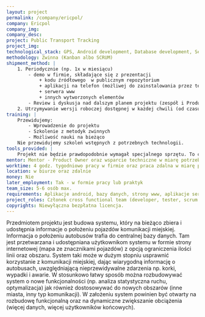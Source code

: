 ```yaml
---
layout: project
permalink: /company/ericpol/
company: Ericpol
company_img:
company_desc:
project: Public Transport Tracking
project_img:
technological_stack: GPS, Android development, Database development, Server side development, HTML/JS/CSS, J2EE (lub pokrewne)
methodology: Zwinna (Kanban albo SCRUM)
shipment_method: |
    1. Periodycznie (np. 1x w miesiącu)
        - demo w firmie, składające się z prezentacji
            + kodu źródłowego  w publicznym repozytorium
            + aplikacji na telefon (możliwej do zainstalowania przez testerów) 
            + serwera www
            + innych wytworzonych elementów
        - Review i dyskusja nad dalszym planem projektu (zespół i Product Owner)
    2. Utrzymywanie wersji roboczej dostępnej w każdej chwili (od czasu stworzenia czegoś funkcjonalnego).
training: |
    Przewidujemy:
        - Wprowadzenie do projektu
        - Szkolenie z metodyk zwinnych
        - Możliwość nauki na bieżąco
    Nie przewidujemy szkoleń wstępnych z potrzebnych technologii.
tools_provided: |
    Projekt nie będzie prawdopodobnie wymagał specjalnego sprzętu. To co może być potrzebne, to ewentualnie telefony z odpowiednimi  czujnikami i systemem oraz zewnętrzny serwer do postawienia bazy , back-end’u i front-end’u. Te elementy zostaną zapewnione.
mentor: Mentor - Product Owner oraz wsparcie techniczne w miarę potrzeb. 
worktime: 4 godz. tygodniowo pracy w firmie oraz praca zdalna w miarę potrzeb.
location: w biurze oraz zdalnie
money: Nie
later_employment: Tak - w formie pracy lub praktyk
team_size: 5-6 osób max.
requirements: Aplikacje android, bazy danych, strony www, aplikacje serwerowe (wystarczy jedno z wymienionych), Java (albo inny język obiektowy).
project_roles: Członek cross functional team (developer, tester, scrum master).
copyrights: Niewyłączna bezpłatna licencja.
---
```

Przedmiotem projektu jest budowa systemu, który na bieżąco zbiera i udostępnia informacje o położeniu pojazdów komunikacji miejskiej. Informacja o położeniu autobusów trafia do centralnej bazy danych. Tam jest przetwarzana i udostępniana użytkownikom systemu w formie strony internetowej (mapa ze znacznikami pojazdów) z opcją ograniczenia ilości linii oraz obszaru.
System taki może w dużym stopniu usprawnić korzystanie z komunikacji miejskiej, dając wiarygodną informację o autobusach, uwzględniającą nieprzewidywalne zdarzenia np. korki, wypadki i awarie.
W stosunkowo łatwy sposób można rozbudowywać system o nowe funkcjonalności (np. analiza statystyczna ruchu, optymalizacja) jak również dostosowywać do nowych obszarów (inne miasta, inny typ komunikacji). 
W założeniu system powinien być otwarty na rozbudowę funkcjonalną oraz na dynamiczne zwiększanie obciążenia (więcej danych, więcej użytkowników końcowych).